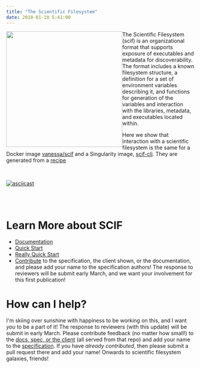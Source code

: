 ```yaml
---
title: "The Scientific Filesystem"
date: 2018-01-10 5:41:00
---
```


<div>
<img src="https://vsoch.github.io/scif/img/logo/scif-slash-green.png" width="310px" style="float:left">
</div>

The Scientific Filesystem (scif) is an organizational format that supports exposure of executables and metadata for discoverability. The format includes a known filesystem structure, a definition for a set of environment variables describing it, and functions for generation of the variables and interaction with the libraries, metadata, and executables located within.


Here we show that interaction with a scientific filesystem is the same for a Docker image [vanessa/scif](https://hub.docker.com/r/vanessa/scif/) and a Singularity image, [scif-cli](https://singularity-hub.org/collections/424). They are generated from a [recipe](https://github.com/vsoch/scif/blob/master/docs/tutorials/hello-world.scif)

<br>

[![asciicast](https://asciinema.org/a/156490.png)](https://asciinema.org/a/156490?speed=2)

<br><br>

# Learn More about SCIF
 - [Documentation](https://vsoch.github.io/scif/)
 - [Quick Start](https://vsoch.github.io/scif/tutorial-quick-start)
 - [Really Quick Start](https://vsoch.github.io/scif/tutorial-really-quick-start)
 - [Contribute](https://www.github.com/vsoch/scif) to the specification, the client shown, or the documentation, and please add your name to the specification authors! The response to reviewers will be submit early March, and we want your involvement for this first publication!

# How can I help?
I'm skiing over sunshine with happiness to be working on this, and I want *you* to be a part of it! The response to reviewers (with this update) will be submit in early March. Please contribute feedback (no matter how small!) to the [docs, spec, or the client](https://github.com/vsoch/scif) (all served from that repo) and add your name to the [specification](https://github.com/vsoch/scif/blob/master/docs/spec/spec.md). If you have *already contributed*, then please submit a pull request there and add your name! Onwards to scientific filesystem galaxies, friends!

